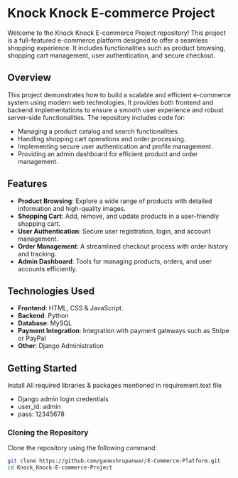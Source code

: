 # Knock Knock E-commerce Project

Welcome to the Knock Knock E-commerce Project repository! This project is a full-featured e-commerce platform designed to offer a seamless shopping experience. It includes functionalities such as product browsing, shopping cart management, user authentication, and secure checkout.

## Overview

This project demonstrates how to build a scalable and efficient e-commerce system using modern web technologies. It provides both frontend and backend implementations to ensure a smooth user experience and robust server-side functionalities. The repository includes code for:
- Managing a product catalog and search functionalities.
- Handling shopping cart operations and order processing.
- Implementing secure user authentication and profile management.
- Providing an admin dashboard for efficient product and order management.

## Features

- **Product Browsing**: Explore a wide range of products with detailed information and high-quality images.
- **Shopping Cart**: Add, remove, and update products in a user-friendly shopping cart.
- **User Authentication**: Secure user registration, login, and account management.
- **Order Management**: A streamlined checkout process with order history and tracking.
- **Admin Dashboard**: Tools for managing products, orders, and user accounts efficiently.

## Technologies Used

- **Frontend**: HTML, CSS & JavaScript.
- **Backend**: Python
- **Database**: MySQL
- **Payment Integration**: Integration with payment gateways such as Stripe or PayPal
- **Other**: Django Administration

## Getting Started

Install All required libraries & packages mentioned in requirement.text file

- Django admin login credentials
- user_id: admin
- pass: 12345678

### Cloning the Repository

Clone the repository using the following command:

```bash
git clone https://github.com/ganeshrupanwar/E-Commerce-Platform.git
cd Knock_Knock-E-commerce-Project
```

